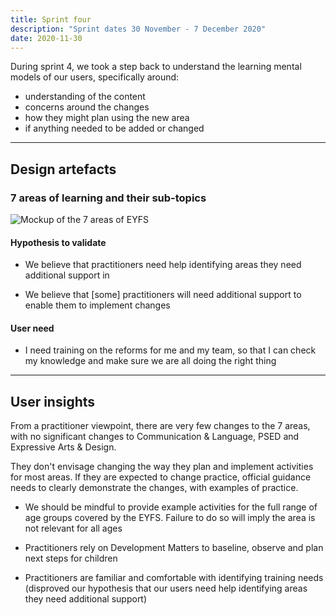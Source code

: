 ```yaml
---
title: Sprint four
description: "Sprint dates 30 November - 7 December 2020"
date: 2020-11-30
---
```


During sprint 4, we took a step back to understand the learning mental models of our users, specifically around:

* understanding of the content
* concerns around the changes
* how they might plan using the new area
* if anything needed to be added or changed

* * *

## Design artefacts

### 7 areas of learning and their sub-topics

![Mockup of the 7 areas of EYFS](/images/sprint-four/01-areas-of-learning--v1.png "Mockup of the 7 areas of learning in EYFS and their sub-topics")

#### Hypothesis to validate

* We believe that practitioners need help identifying areas they need additional support in

* We believe that [some] practitioners will need additional support to enable them to implement changes

#### User need

* I need training on the reforms for me and my team, so that I can check my knowledge and make sure we are all doing the right thing

* * *

## User insights

From a practitioner viewpoint, there are very few changes to the 7 areas, with no significant changes to Communication & Language, PSED and Expressive Arts & Design.

They don't envisage changing the way they plan and implement activities for most areas. If they are expected to change practice, official guidance needs to clearly demonstrate the changes, with examples of practice.

* We should be mindful to provide example activities for the full range of age groups covered by the EYFS. Failure to do so will imply the area is not relevant for all ages

* Practitioners rely on Development Matters to baseline, observe and plan next steps for children

* Practitioners are familiar and comfortable with identifying training needs (disproved our hypothesis that our users need help identifying areas they need additional support)